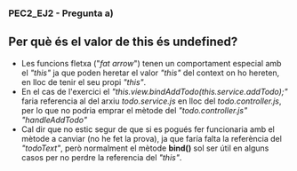 ### PEC2_EJ2 - Pregunta a) 
## Per què és el valor de this és undefined?

- Les funcions fletxa ("*fat arrow*") tenen un comportament especial amb el *"this"* ja que poden heretar el valor *"this"* del context on ho hereten, en lloc de tenir el seu propi *"this"*.
- En el cas de l'exercici el *"this.view.bindAddTodo(this.service.addTodo);"* faria referencia al del arxiu *todo.service.js* en lloc del *todo.controller.js*, per lo que no podria emprar el mètode del *"todo.controller.js"* *"handleAddTodo"*
- Cal dir que no estic segur de que si es pogués fer funcionaria amb el mètode a canviar (no he fet la prova), ja que faría falta la referència del *"todoText"*, però normalment el mètode **bind()** sol ser útil en alguns casos per no perdre la referencia del *"this"*.